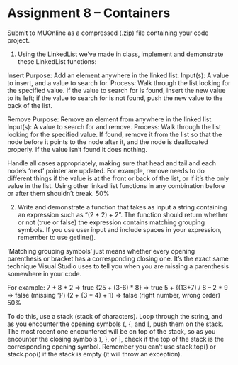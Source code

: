 # Assignment 8 – Containers
Submit to MUOnline as a compressed (.zip) file containing your code project.

1.    Using the LinkedList we’ve made in class, implement and demonstrate these LinkedList functions: 

Insert
Purpose: Add an element anywhere in the linked list. 
Input(s): A value to insert, and a value to search for.
Process: Walk through the list looking for the specified value. If the value to search for is found, insert the new value to its left; if the value to search for is not found, push the new value to the back of the list.

Remove
Purpose: Remove an element from anywhere in the linked list.
Input(s): A value to search for and remove. 
Process: Walk through the list looking for the specified value. If found, remove it from the list so that the node before it points to the node after it, and the node is deallocated properly. If the value isn’t found it does nothing.

Handle all cases appropriately, making sure that head and tail and each node’s ‘next’ pointer are updated. For example, remove needs to do different things if the value is at the front or back of the list, or if it’s the only value in the list. Using other linked list functions in any combination before or after them shouldn’t break.    50%

2.    Write and demonstrate a function that takes as input a string containing an expression such as “(2 * 2) + 2”. The function should return whether or not (true or false) the expression contains matching grouping symbols. If you use user input and include spaces in your expression, remember to use getline().

‘Matching grouping symbols’ just means whether every opening parenthesis or bracket has a corresponding closing one. It’s the exact same technique Visual Studio uses to tell you when you are missing a parenthesis somewhere in your code.

For example:
7 + 8 * 2             => true
{25 + (3-6) * 8}         => true
5 + {(13+7) / 8 – 2 * 9    => false (missing ‘}’)
(2 + {3 * 4) + 1}        => false (right number, wrong order)    50%

To do this, use a stack<char> (stack of characters). Loop through the string, and as you encounter the opening symbols (, {, and [, push them on the stack. The most recent one encountered will be on top of the stack, so as you encounter the closing symbols ), }, or ], check if the top of the stack is the corresponding opening symbol. Remember you can’t use stack.top() or stack.pop() if the stack is empty (it will throw an exception).    


